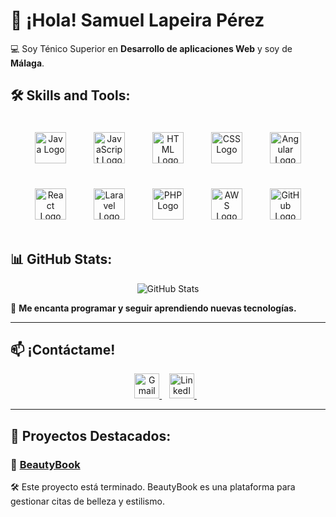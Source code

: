 # 🚀 ¡Hola! Samuel Lapeira Pérez 
💻 Soy Ténico Superior en **Desarrollo de aplicaciones Web** y soy de **Málaga**.  

## 🛠️ Skills and Tools:
<p align="center">
  <img src="https://cdn.jsdelivr.net/gh/devicons/devicon/icons/java/java-original.svg" alt="Java Logo" width="50" height="50" style="margin: 20px;"/>
  <img src="https://cdn.jsdelivr.net/gh/devicons/devicon/icons/javascript/javascript-original.svg" alt="JavaScript Logo" width="50" height="50" style="margin: 20px;"/>
  <img src="https://cdn.jsdelivr.net/gh/devicons/devicon/icons/html5/html5-original.svg" alt="HTML Logo" width="50" height="50" style="margin: 20px;"/>
  <img src="https://cdn.jsdelivr.net/gh/devicons/devicon/icons/css3/css3-original.svg" alt="CSS Logo" width="50" height="50" style="margin: 20px;"/>
  <img src="https://cdn.jsdelivr.net/gh/devicons/devicon/icons/angularjs/angularjs-original.svg" alt="Angular Logo" width="50" height="50" style="margin: 20px;"/>
  <img src="https://cdn.jsdelivr.net/gh/devicons/devicon/icons/react/react-original.svg" alt="React Logo" width="50" height="50" style="margin: 20px;"/>
  <img src="https://cdn.jsdelivr.net/gh/devicons/devicon/icons/laravel/laravel-original.svg" alt="Laravel Logo" width="50" height="50" style="margin: 20px;"/>
  <img src="https://cdn.jsdelivr.net/gh/devicons/devicon/icons/php/php-original.svg" alt="PHP Logo" width="50" height="50" style="margin: 20px;"/>
  <img src="https://upload.wikimedia.org/wikipedia/commons/9/93/Amazon_Web_Services_Logo.svg" alt="AWS Logo" width="50" height="50" style="margin: 20px;"/>
  <img src="https://cdn.jsdelivr.net/gh/devicons/devicon/icons/github/github-original.svg" alt="GitHub Logo" width="50" height="50" style="margin: 20px;"/>
</p>

## 📊 GitHub Stats:
<p align="center">
  <img src="https://github-readme-stats.vercel.app/api?username=SamuelLapeira&show_icons=true&theme=tokyonight" alt="GitHub Stats" />
</p>

🌟 **Me encanta programar y seguir aprendiendo nuevas tecnologías.**  

---

## 📫 ¡Contáctame!
<p align="center">
  <a href="mailto:samuellapeira333@gmail.com">
    <img src="https://upload.wikimedia.org/wikipedia/commons/7/7e/Gmail_icon_%282020%29.svg" alt="Gmail" width="40" height="40"/>
  </a>
  &nbsp;&nbsp;
  <a href="www.linkedin.com/in/samuel-lapeira-pérez" target="_blank">
    <img src="https://cdn.jsdelivr.net/gh/devicons/devicon/icons/linkedin/linkedin-original.svg" alt="LinkedIn" width="40" height="40"/>
  </a>
  &nbsp;&nbsp;
</p>

---

## 🚀 Proyectos Destacados:
### 📌 [BeautyBook](https://github.com/SamuelLapeira/BeautyBook)  
🛠️ Este proyecto está terminado. BeautyBook es una plataforma para gestionar citas de belleza y estilismo.
